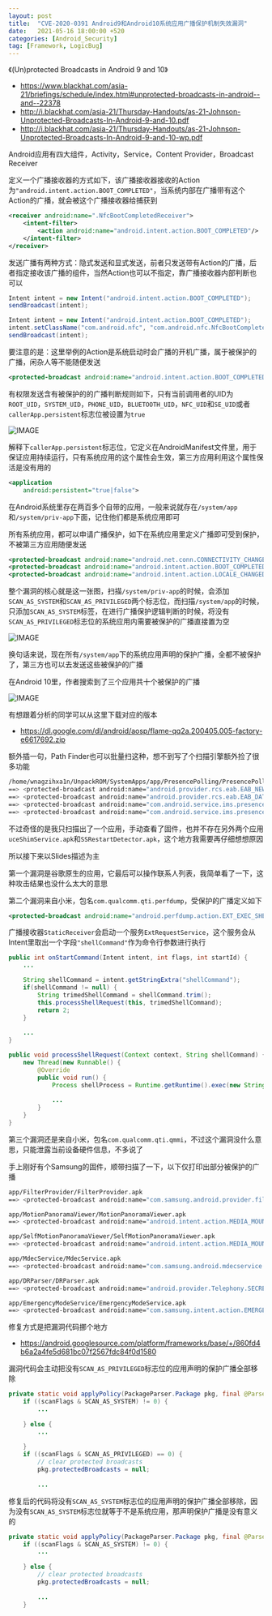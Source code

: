 ```yaml
---
layout: post
title:  "CVE-2020-0391 Android9和Android10系统应用广播保护机制失效漏洞"
date:   2021-05-16 18:00:00 +520
categories: [Android_Security]
tag: [Framework, LogicBug]
---
```


《(Un)protected Broadcasts in Android 9 and 10》
- https://www.blackhat.com/asia-21/briefings/schedule/index.html#unprotected-broadcasts-in-android--and--22378
- http://i.blackhat.com/asia-21/Thursday-Handouts/as-21-Johnson-Unprotected-Broadcasts-In-Android-9-and-10.pdf
- http://i.blackhat.com/asia-21/Thursday-Handouts/as-21-Johnson-Unprotected-Broadcasts-In-Android-9-and-10-wp.pdf

Android应用有四大组件，Activity，Service，Content Provider，Broadcast Receiver

定义一个广播接收器的方式如下，该广播接收器接收的Action为`"android.intent.action.BOOT_COMPLETED"`，当系统内部在广播带有这个Action的广播，就会被这个广播接收器给捕获到
```xml
<receiver android:name=".NfcBootCompletedReceiver"> 
    <intent-filter> 
        <action android:name="android.intent.action.BOOT_COMPLETED"/> 
    </intent-filter> 
</receiver>
```

发送广播有两种方式：隐式发送和显式发送，前者只发送带有Action的广播，后者指定接收该广播的组件，当然Action也可以不指定，靠广播接收器内部判断也可以
```Java
Intent intent = new Intent("android.intent.action.BOOT_COMPLETED"); 
sendBroadcast(intent);

Intent intent = new Intent("android.intent.action.BOOT_COMPLETED"); 
intent.setClassName("com.android.nfc", "com.android.nfc.NfcBootCompletedReceiver");
sendBroadcast(intent);
```

要注意的是：这里举例的Action是系统启动时会广播的开机广播，属于被保护的广播，闲杂人等不能随便发送
```xml
<protected-broadcast android:name="android.intent.action.BOOT_COMPLETED"/>
```

有权限发送含有被保护的的广播判断规则如下，只有当前调用者的UID为`ROOT_UID`，`SYSTEM_UID`，`PHONE_UID`，`BLUETOOTH_UID`，`NFC_UID`和`SE_UID`或者`callerApp.persistent`标志位被设置为`true`

![IMAGE](/assets/resources/99F565BF536085A6D21079103D214B47.jpg)

解释下`callerApp.persistent`标志位，它定义在AndroidManifest文件里，用于保证应用持续运行，只有系统应用的这个属性会生效，第三方应用利用这个属性保活是没有用的
```xml
<application
    android:persistent="true|false">
```

在Android系统里存在两百多个自带的应用，一般来说就存在`/system/app`和`/system/priv-app`下面，记住他们都是系统应用即可

所有系统应用，都可以申请广播保护，如下在系统应用里定义广播即可受到保护，不被第三方应用随便发送
```xml
<protected-broadcast android:name="android.net.conn.CONNECTIVITY_CHANGE"/> 
<protected-broadcast android:name="android.intent.action.BOOT_COMPLETED"/> 
<protected-broadcast android:name="android.intent.action.LOCALE_CHANGED"/>
```

整个漏洞的核心就是这一张图，扫描`/system/priv-app`的时候，会添加`SCAN_AS_SYSTEM`和`SCAN_AS_PRIVILEGED`两个标志位，而扫描`/system/app`的时候，只添加`SCAN_AS_SYSTEM`标签，在进行广播保护逻辑判断的时候，将没有`SCAN_AS_PRIVILEGED`标志位的系统应用内需要被保护的广播直接置为空

![IMAGE](/assets/resources/3F6D3627E60FC0D4714328CEDD6466EA.jpg)

换句话来说，现在所有`/system/app`下的系统应用声明的保护广播，全都不被保护了，第三方也可以去发送这些被保护的广播

在Android 10里，作者搜索到了三个应用共十个被保护的广播

![IMAGE](/assets/resources/6BD609475D4AB074D16B35324CCD4A92.jpg)

有想跟着分析的同学可以从这里下载对应的版本
- https://dl.google.com/dl/android/aosp/flame-qq2a.200405.005-factory-e6617692.zip

额外插一句，Path Finder也可以批量扫这种，想不到写了个扫描引擎额外捡了很多功能
```bash
/home/wnagzihxa1n/UnpackROM/SystemApps/app/PresencePolling/PresencePolling.apk
==> <protected-broadcast android:name="android.provider.rcs.eab.EAB_NEW_CONTACT_INSERTED"/>
==> <protected-broadcast android:name="android.provider.rcs.eab.EAB_DATABASE_RESET"/>
==> <protected-broadcast android:name="com.android.service.ims.presence.capability_polling_retry"/>
==> <protected-broadcast android:name="com.android.service.ims.presence.periodical_capability_discovery"/>
```

不过奇怪的是我只扫描出了一个应用，手动查看了固件，也并不存在另外两个应用`uceShimService.apk`和`SSRestartDetector.apk`，这个地方我需要再仔细想想原因

所以接下来以Slides描述为主

第一个漏洞是谷歌原生的应用，它最后可以操作联系人列表，我简单看了一下，这种攻击结果也没什么太大的意思

第二个漏洞来自小米，包名`com.qualcomm.qti.perfdump`，受保护的广播定义如下
```xml
<protected-broadcast android:name="android.perfdump.action.EXT_EXEC_SHELL"/>
```

广播接收器`StaticReceiver`会启动一个服务`ExtRequestService`，这个服务会从Intent里取出一个字段`"shellCommand"`作为命令行参数进行执行
```Java
public int onStartCommand(Intent intent, int flags, int startId) {
    ...

    String shellCommand = intent.getStringExtra("shellCommand");
    if(shellCommand != null) {
        String trimedShellCommand = shellCommand.trim();
        this.processShellRequest(this, trimedShellCommand);
        return 2;
    }
    
    ...
}

public void processShellRequest(Context context, String shellCommand) {
    new Thread(new Runnable() {
        @Override
        public void run() {
            Process shellProcess = Runtime.getRuntime().exec(new String[]{"sh", "-c", shellCommand});
            
            ...
        }
    }
}
```

第三个漏洞还是来自小米，包名`com.qualcomm.qti.qmmi`，不过这个漏洞没什么意思，只能泄露当前设备硬件信息，不多说了

手上刚好有个Samsung的固件，顺带扫描了一下，以下仅打印出部分被保护的广播
```bash
app/FilterProvider/FilterProvider.apk
==> <protected-broadcast android:name="com.samsung.android.provider.filterprovider.PACKAGE_ADDED"/>

app/MotionPanoramaViewer/MotionPanoramaViewer.apk
==> <protected-broadcast android:name="android.intent.action.MEDIA_MOUNTED"/>

app/SelfMotionPanoramaViewer/SelfMotionPanoramaViewer.apk
==> <protected-broadcast android:name="android.intent.action.MEDIA_MOUNTED"/>

app/MdecService/MdecService.apk
==> <protected-broadcast android:name="com.samsung.android.mdecservice.SMS_SENT"/>

app/DRParser/DRParser.apk
==> <protected-broadcast android:name="android.provider.Telephony.SECRET_CODE"/>

app/EmergencyModeService/EmergencyModeService.apk
==> <protected-broadcast android:name="com.samsung.intent.action.EMERGENCY_STATE_CHANGED"/>
```

修复方式是把漏洞代码挪个地方
- https://android.googlesource.com/platform/frameworks/base/+/860fd4b6a2a4fe5d681bc07f2567fdc84f0d1580

漏洞代码会主动把没有`SCAN_AS_PRIVILEGED`标志位的应用声明的保护广播全部移除
```Java
private static void applyPolicy(PackageParser.Package pkg, final @ParseFlags int parseFlags, final @ScanFlags int scanFlags, PackageParser.Package platformPkg) {
    if ((scanFlags & SCAN_AS_SYSTEM) != 0) {
        ...
        
    } else {
        ...
        
    }
    if ((scanFlags & SCAN_AS_PRIVILEGED) == 0) {
        // clear protected broadcasts
        pkg.protectedBroadcasts = null;
        
        ...
```

修复后的代码将没有`SCAN_AS_SYSTEM`标志位的应用声明的保护广播全部移除，因为没有`SCAN_AS_SYSTEM`标志位就等于不是系统应用，那声明保护广播是没有意义的
```Java
private static void applyPolicy(PackageParser.Package pkg, final @ParseFlags int parseFlags, final @ScanFlags int scanFlags, PackageParser.Package platformPkg) {
    if ((scanFlags & SCAN_AS_SYSTEM) != 0) {
        ...
        
    } else {
        // clear protected broadcasts
        pkg.protectedBroadcasts = null;
        
        ...
    }
```
